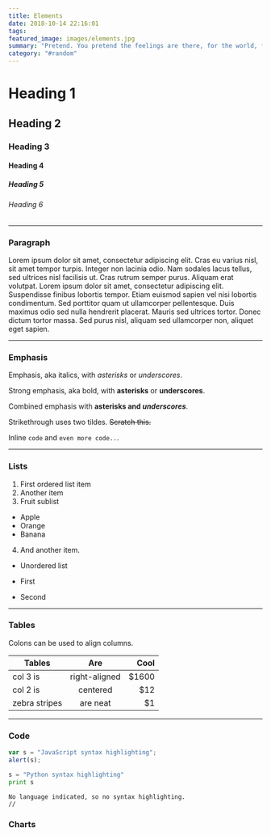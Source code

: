 ```yaml
---
title: Elements
date: 2018-10-14 22:16:01
tags:
featured_image: images/elements.jpg
summary: "Pretend. You pretend the feelings are there, for the world, for the people around you. Who knows? Maybe one day they will be. Tell him time is of the essence. This man is a knight in shining armor. He taught me a code. To survive."
category: "#random"
---
```


# Heading 1

## Heading 2

### Heading 3

#### Heading 4

##### Heading 5

###### Heading 6

---
### Paragraph

Lorem ipsum dolor sit amet, consectetur adipiscing elit. Cras eu varius nisl, sit amet tempor turpis. Integer non lacinia odio. Nam sodales lacus tellus, sed ultrices nisl facilisis ut. Cras rutrum semper purus. Aliquam erat volutpat. Lorem ipsum dolor sit amet, consectetur adipiscing elit. Suspendisse finibus lobortis tempor. Etiam euismod sapien vel nisi lobortis condimentum. Sed porttitor quam ut ullamcorper pellentesque. Duis maximus odio sed nulla hendrerit placerat. Mauris sed ultrices tortor. Donec dictum tortor massa. Sed purus nisl, aliquam sed ullamcorper non, aliquet eget sapien.

---

### Emphasis
Emphasis, aka italics, with *asterisks* or _underscores_.

Strong emphasis, aka bold, with **asterisks** or __underscores__.

Combined emphasis with **asterisks and _underscores_**.

Strikethrough uses two tildes. ~~Scratch this.~~

Inline `code` and `even more code..`.

---

### Lists
1. First ordered list item
2. Another item
3. Fruit sublist
  * Apple
  * Orange
  * Banana
4. And another item.

* Unordered list
- First
+ Second


---
### Tables

Colons can be used to align columns.

| Tables        | Are           | Cool  |
| ------------- |:-------------:| -----:|
| col 3 is      | right-aligned | $1600 |
| col 2 is      | centered      |   $12 |
| zebra stripes | are neat      |    $1 |

---

### Code

```javascript
var s = "JavaScript syntax highlighting";
alert(s);
```

```python
s = "Python syntax highlighting"
print s
```
 
```
No language indicated, so no syntax highlighting. 
//
```

### Charts

<!-- Styles -->
<style>
#chartdiv {
  width: 100%;
  height: 500px;
}

</style>

<!-- Resources -->
<script src="https://www.amcharts.com/lib/4/core.js"></script>
<script src="https://www.amcharts.com/lib/4/charts.js"></script>
<script src="https://www.amcharts.com/lib/4/themes/animated.js"></script>

<!-- Chart code -->
<script>
am4core.ready(function() {

// Themes begin
am4core.useTheme(am4themes_animated);
// Themes end



// Create chart instance
var chart = am4core.create("chartdiv", am4charts.RadarChart);

// Add data
chart.data = [{
  "category": "Research",
  "value": 80,
  "full": 100
}, {
  "category": "Marketing",
  "value": 35,
  "full": 100
}, {
  "category": "Distribution",
  "value": 92,
  "full": 100
}, {
  "category": "Human Resources",
  "value": 68,
  "full": 100
}];

// Make chart not full circle
chart.startAngle = -90;
chart.endAngle = 180;
chart.innerRadius = am4core.percent(20);

// Set number format
chart.numberFormatter.numberFormat = "#.#'%'";

// Create axes
var categoryAxis = chart.yAxes.push(new am4charts.CategoryAxis());
categoryAxis.dataFields.category = "category";
categoryAxis.renderer.grid.template.location = 0;
categoryAxis.renderer.grid.template.strokeOpacity = 0;
categoryAxis.renderer.labels.template.horizontalCenter = "right";
categoryAxis.renderer.labels.template.fontWeight = 500;
categoryAxis.renderer.labels.template.adapter.add("fill", function(fill, target) {
  return (target.dataItem.index >= 0) ? chart.colors.getIndex(target.dataItem.index) : fill;
});
categoryAxis.renderer.minGridDistance = 10;

var valueAxis = chart.xAxes.push(new am4charts.ValueAxis());
valueAxis.renderer.grid.template.strokeOpacity = 0;
valueAxis.min = 0;
valueAxis.max = 100;
valueAxis.strictMinMax = true;

// Create series
var series1 = chart.series.push(new am4charts.RadarColumnSeries());
series1.dataFields.valueX = "full";
series1.dataFields.categoryY = "category";
series1.clustered = false;
series1.columns.template.fill = new am4core.InterfaceColorSet().getFor("alternativeBackground");
series1.columns.template.fillOpacity = 0.08;
series1.columns.template.cornerRadiusTopLeft = 20;
series1.columns.template.strokeWidth = 0;
series1.columns.template.radarColumn.cornerRadius = 20;

var series2 = chart.series.push(new am4charts.RadarColumnSeries());
series2.dataFields.valueX = "value";
series2.dataFields.categoryY = "category";
series2.clustered = false;
series2.columns.template.strokeWidth = 0;
series2.columns.template.tooltipText = "{category}: [bold]{value}[/]";
series2.columns.template.radarColumn.cornerRadius = 20;

series2.columns.template.adapter.add("fill", function(fill, target) {
  return chart.colors.getIndex(target.dataItem.index);
});

// Add cursor
chart.cursor = new am4charts.RadarCursor();

}); // end am4core.ready()
</script>

<!-- HTML -->
<div id="chartdiv"></div>